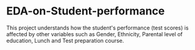 # EDA-on-Student-performance
This project understands how the student's performance (test scores) is affected by other variables such as Gender, Ethnicity, Parental level of education, Lunch and Test preparation course.
